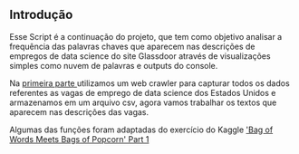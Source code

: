 ## Introdução
Esse Script é a continuação do projeto, que tem como objetivo analisar a frequência das palavras chaves que aparecem nas descrições de empregos de data science do site Glassdoor através de visualizações simples como nuvem de palavras e outputs do console.

Na <a href="https://github.com/riatsunik/Proj_glassdoor_crawler_part1">primeira parte </a>utilizamos um web crawler para capturar todos os dados referentes as vagas de emprego de data science dos Estados Unidos e armazenamos em um arquivo csv, agora vamos trabalhar os textos que aparecem nas descrições das vagas.

Algumas das funções foram adaptadas do exercício do Kaggle <a href="https://www.kaggle.com/c/word2vec-nlp-tutorial#part-1-for-beginners-bag-of-words"> 'Bag of Words Meets Bags of Popcorn' Part 1</a>
